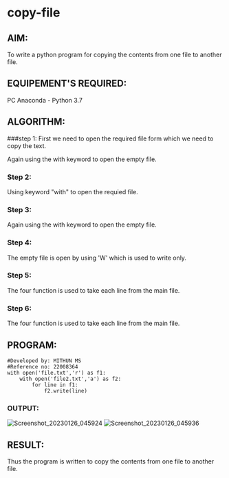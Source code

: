# copy-file
## AIM:
To write a python program for copying the contents from one file to another file.
## EQUIPEMENT'S REQUIRED: 
PC
Anaconda - Python 3.7
## ALGORITHM: 
###step 1:
First we need to open the required file form which we need to copy the text.

Again using the with keyword to open the empty file.

### Step 2:
Using keyword "with" to open the requied file.

### Step 3:
Again using the with keyword to open the empty file.

### Step 4:
The empty file is open by using 'W' which is used to write only.

### Step 5:
The four function is used to take each line from the main file.

### Step 6:
The four function is used to take each line from the main file.

## PROGRAM:
```
#Developed by: MITHUN MS
#Reference no: 22008364
with open('file.txt','r') as f1:
    with open('file2.txt','a') as f2:
        for line in f1:
            f2.write(line)
```
### OUTPUT:
![Screenshot_20230126_045924](https://user-images.githubusercontent.com/118344695/214824988-17a987fb-fa25-4820-8882-e046f0ce53d8.png)
![Screenshot_20230126_045936](https://user-images.githubusercontent.com/118344695/214825002-38a114ca-b8be-44d8-972d-4b8546a557c9.png)



## RESULT:
Thus the program is written to copy the contents from one file to another file.
